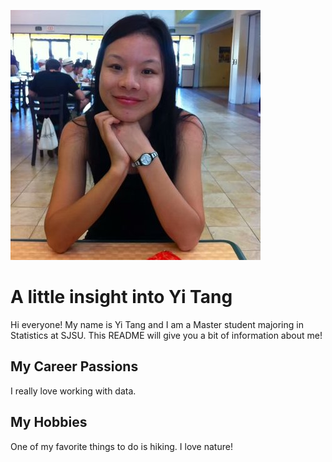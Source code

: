 ![headshot](pic2.jpg)
# A little insight into Yi Tang
Hi everyone! My name is Yi Tang and I am a Master student majoring in Statistics at SJSU. This README will give you a bit of information about me!

## My Career Passions
I really love working with data. 

## My Hobbies
One of my favorite things to do is hiking. I love nature!
